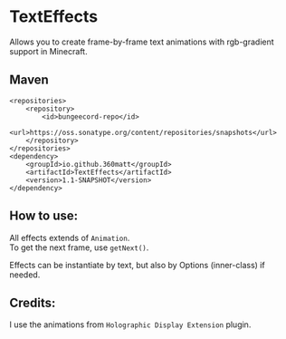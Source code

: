 # TextEffects  
Allows you to create frame-by-frame text animations with rgb-gradient support in Minecraft.

## Maven  
```
<repositories>
    <repository>
        <id>bungeecord-repo</id>
        <url>https://oss.sonatype.org/content/repositories/snapshots</url>
    </repository>
</repositories>
<dependency>
    <groupId>io.github.360matt</groupId>
    <artifactId>TextEffects</artifactId>
    <version>1.1-SNAPSHOT</version>
</dependency>
```

## How to use:  
All effects extends of ``Animation``.  
To get the next frame, use ``getNext()``.  
  
Effects can be instantiate by text, but also by Options (inner-class) if needed.  

## Credits:  
I use the animations from ``Holographic Display Extension`` plugin.

